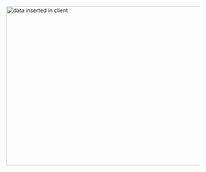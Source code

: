 
<img width="1086" height="416" alt="data inserted in client" src="https://github.com/user-attachments/assets/90076130-3f0a-4ff2-b57f-fbc332fc3520" />
